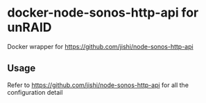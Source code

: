 # docker-node-sonos-http-api for unRAID
Docker wrapper for https://github.com/jishi/node-sonos-http-api


## Usage
Refer to https://github.com/jishi/node-sonos-http-api for all the configuration detail

